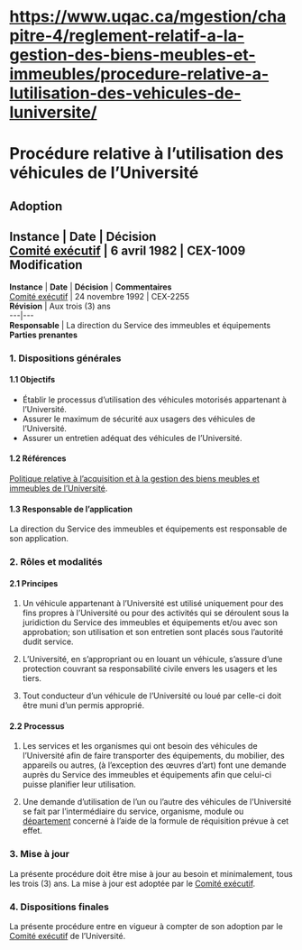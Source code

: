 # https://www.uqac.ca/mgestion/chapitre-4/reglement-relatif-a-la-gestion-des-biens-meubles-et-immeubles/procedure-relative-a-lutilisation-des-vehicules-de-luniversite/

# Procédure relative à l’utilisation des véhicules de l’Université
**Adoption**  
---  
**Instance** | **Date** | **Décision**  
[Comité exécutif](https://www.uqac.ca/mgestion/chapitre-4/reglement-relatif-a-la-gestion-des-biens-meubles-et-immeubles/procedure-relative-a-lutilisation-des-vehicules-de-luniversite/<https:/www.uqac.ca/mgestion/lexique/comite-executif/>) | 6 avril 1982 | CEX-1009  
**Modification**  
---  
**Instance** | **Date** | **Décision** | **Commentaires**  
[Comité exécutif](https://www.uqac.ca/mgestion/chapitre-4/reglement-relatif-a-la-gestion-des-biens-meubles-et-immeubles/procedure-relative-a-lutilisation-des-vehicules-de-luniversite/<https:/www.uqac.ca/mgestion/lexique/comite-executif/>) | 24 novembre 1992 | CEX-2255  
**Révision** | Aux trois (3) ans  
---|---  
**Responsable** | La direction du Service des immeubles et équipements  
**Parties prenantes**  
### 1. Dispositions générales
#### 1.1 Objectifs
  * Établir le processus d’utilisation des véhicules motorisés appartenant à l’Université.
  * Assurer le maximum de sécurité aux usagers des véhicules de l’Université.
  * Assurer un entretien adéquat des véhicules de l’Université.


#### 1.2 Références
[Politique relative à l’acquisition et à la gestion des biens meubles et immeubles de l’Université](https://www.uqac.ca/mgestion/chapitre-4/reglement-relatif-a-la-gestion-des-biens-meubles-et-immeubles/procedure-relative-a-lutilisation-des-vehicules-de-luniversite/<https:/www.uqac.ca/mgestion/chapitre-4/reglement-relatif-a-la-gestion-des-biens-meubles-et-immeubles/politique-relative-a-lacquisition-et-a-la-gestion-des-biens-meubles-et-immeubles-de-luniversite/>).
#### 1.3 Responsable de l’application
La direction du Service des immeubles et équipements est responsable de son application.
### 2. Rôles et modalités
#### 2.1 Principes
  1. Un véhicule appartenant à l’Université est utilisé uniquement pour des fins propres à l’Université ou pour des activités qui se déroulent sous la juridiction du Service des immeubles et équipements et/ou avec son approbation; son utilisation et son entretien sont placés sous l’autorité dudit service.


  1. L’Université, en s’appropriant ou en louant un véhicule, s’assure d’une protection couvrant sa responsabilité civile envers les usagers et les tiers.


  1. Tout conducteur d’un véhicule de l’Université ou loué par celle-ci doit être muni d’un permis approprié.


#### 2.2 Processus
  1. Les services et les organismes qui ont besoin des véhicules de l’Université afin de faire transporter des équipements, du mobilier, des appareils ou autres, (à l’exception des œuvres d’art) font une demande auprès du Service des immeubles et équipements afin que celui-ci puisse planifier leur utilisation.


  1. Une demande d’utilisation de l’un ou l’autre des véhicules de l’Université se fait par l’intermédiaire du service, organisme, module ou [département](https://www.uqac.ca/mgestion/chapitre-4/reglement-relatif-a-la-gestion-des-biens-meubles-et-immeubles/procedure-relative-a-lutilisation-des-vehicules-de-luniversite/<https:/www.uqac.ca/mgestion/lexique/departement/>) concerné à l’aide de la formule de réquisition prévue à cet effet.


### 3. Mise à jour
La présente procédure doit être mise à jour au besoin et minimalement, tous les trois (3) ans. La mise à jour est adoptée par le [Comité exécutif](https://www.uqac.ca/mgestion/chapitre-4/reglement-relatif-a-la-gestion-des-biens-meubles-et-immeubles/procedure-relative-a-lutilisation-des-vehicules-de-luniversite/<https:/www.uqac.ca/mgestion/lexique/comite-executif/>).
### 4. Dispositions finales
La présente procédure entre en vigueur à compter de son adoption par le [Comité exécutif](https://www.uqac.ca/mgestion/chapitre-4/reglement-relatif-a-la-gestion-des-biens-meubles-et-immeubles/procedure-relative-a-lutilisation-des-vehicules-de-luniversite/<https:/www.uqac.ca/mgestion/lexique/comite-executif/>) de l’Université.
